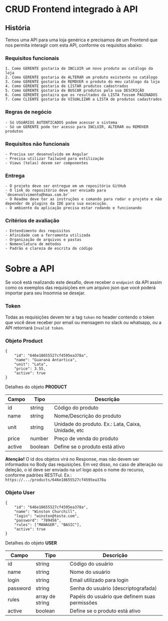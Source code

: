 # CRUD Frontend integrado à API

## História
Temos uma API para uma loja genérica e precisamos de um Frontend que nos permita interagir com esta API, conforme os requisitos abaixo:

### Requisitos funcionais
	1. Como GERENTE gostaria de INCLUIR um novo produto ao catálogo da loja
	2. Como GERENTE gostaria de ALTERAR um produto existente no catálogo
	3. Como GERENTE gostaria de REMOVER o produto do meu catálogo da loja
	4. Como GERENTE gostaria de LISTAR produtos cadastrados
	5. Como GERENTE gostaria de BUSCAR produtos pela sua DESCRIÇÃO
 	6. Como GERENTE gostaira que os resultados da LISTA fossem PAGINADOS
  	7. Como CLIENTE gostaria de VISUALIZAR a LISTA de produtos cadastrados

### Regras de negócio
	- Só USUÁRIOS AUTENTICADOS podem acessar o sistema
	- Só um GERENTE pode ter acesso para INCLUIR, ALTERAR ou REMOVER produtos 	

### Requisitos não funcionais
	- Precisa ser desenvolvido em Angular
 	- Precisa utilizar Tailwind para estilização
 	- Views (telas) devem ser componentes

### Entrega
	- O projeto deve ser entregue em um repositório GitHub
	- O link do repositório deve ser enviado para `desenvolvimento@hmax.com.br`
	- O Readme deve ter as instruções e comando para rodar o projeto e não depender de plugins da IDE para sua excecução.
	- O ambiente da aplicação precisa estar rodando e funcionando
	
### Critérios de avaliação
	- Entendimento dos requisitos
	- Afinidade com a ferramenta utilizada
	- Organização de arquivos e pastas
 	- Nomenclatura de métodos
	- Padrão e clareza de escrita do código

# Sobre a API
Se você está realizando este desafio, deve receber o `endpoint` da API assim como os exemplos das requisições em um arquivo json que você poderá importar para seu Insomnia se desejar.

### Token
Todas as requisições devem ter a tag `token` no header contendo o token que você deve receber por email ou mensagem no slack ou whatsapp, ou a API retornará `Invalid token`.

### Objeto Product

```
{
	"id": "646e18655527cf4595ea378a",
	"name": "Guaraná Antartica",
	"unit": "Lata",
	"price": 3.55,
	"active": true
}
```

Detalhes do objeto **PRODUCT**

| Campo | Tipo | Descrição |
|---|---|---|
| id | string | Código do produto |
| name | string | Nome/Descrição do produto |
| unit | string | Unidade do produto. Ex.: Lata, Caixa, Unidade, etc |
| price | number | Preço de venda do produto |
| active | boolean | Define se o produto está ativo |

**Atenção!** O id dos objetos virá no Response, mas não devem ser informados no Body das requisições. Em vez disso, no caso de alteração ou deleção, o id deve ser enviado na url logo após o nome do recurso, conforme padrões RESTFul. Ex.:
`https://.../products/646e18655527cf4595ea378a`

### Objeto User

```
{
	"id": "646e18655527cf4595ea378a",
	"name": "Winston Churchill",
	"login": "winston@teste.com",
	"password": "789456",
	"rules": ["MANAGER", "BASIC"],
	"active": true
}
```

Detalhes do objeto **USER**

| Campo | Tipo | Descrição |
|---|---|---|
| id | string | Código do usuário |
| name | string | Nome do usuário |
| login | string | Email utilizado para login |
| password | string | Senha do usuário (descriptografada) |
| rules | array de string | Papéis do usuário que definem suas permissões |
| active | boolean | Define se o produto está ativo |

